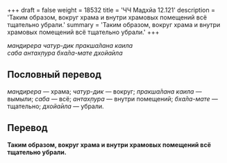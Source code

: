 +++
draft = false
weight = 18532
title = 'ЧЧ Мадхйа 12.121'
description = 'Таким образом, вокруг храма и внутри храмовых помещений всё тщательно убрали.'
summary = 'Таким образом, вокруг храма и внутри храмовых помещений всё тщательно убрали.'
+++

_мандирера чатур-дик пракша̄лана каила  
саба антах̣пура бха̄ла-мате дхойа̄ила_

## Пословный перевод

_мандирера_ — храма; _чатур_\-_дик_ — вокруг; _пракша̄лана_ _каила_ — вымыли; _саба_ — всё; _антах̣пура_ — внутри помещений; _бха̄ла_\-_мате_ — тщательно; _дхойа̄ила_ — убрали.

## Перевод

**Таким образом, вокруг храма и внутри храмовых помещений всё тщательно убрали.**

